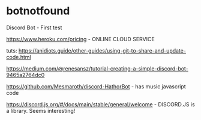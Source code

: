 # botnotfound
Discord Bot - First test

https://www.heroku.com/pricing - ONLINE CLOUD SERVICE

tuts:
https://anidiots.guide/other-guides/using-git-to-share-and-update-code.html

https://medium.com/@renesansz/tutorial-creating-a-simple-discord-bot-9465a2764dc0

https://github.com/Mesmaroth/discord-HathorBot - has music javascript code

https://discord.js.org/#/docs/main/stable/general/welcome - DISCORD.JS is a library. Seems interesting!
